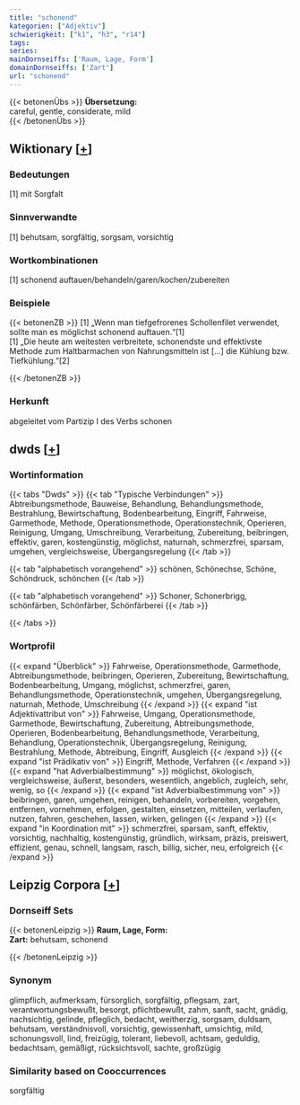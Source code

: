 ```yaml
---
title: "schonend"
kategorien: ["Adjektiv"]
schwierigkeit: ["k1", "h3", "r14"]
tags:
series:
mainDornseiffs: ['Raum, Lage, Form']
domainDornseiffs: ['Zart']
url: "schonend"
---
```


{{< betonenÜbs >}}
**Übersetzung:**  
careful, gentle, considerate, mild  
{{< /betonenÜbs >}}

## Wiktionary [[+](https://de.wiktionary.org/wiki/schonend)]

### Bedeutungen
[1] mit Sorgfalt  

### Sinnverwandte
[1] behutsam, sorgfältig, sorgsam, vorsichtig  

### Wortkombinationen
[1] schonend auftauen/behandeln/garen/kochen/zubereiten  

### Beispiele
{{< betonenZB >}}
[1] „Wenn man tiefgefrorenes Schollenfilet verwendet, sollte man es möglichst schonend auftauen.“[1]  
[1] „Die heute am weitesten verbreitete, schonendste und effektivste Methode zum Haltbarmachen von Nahrungsmitteln ist […] die Kühlung bzw. Tiefkühlung.“[2]  

{{< /betonenZB >}}
### Herkunft
abgeleitet vom Partizip I des Verbs schonen  



## dwds [[+](https://www.dwds.de/wb/schonend)]

### Wortinformation
{{< tabs "Dwds" >}}
{{< tab "Typische Verbindungen" >}}
Abtreibungsmethode, Bauweise, Behandlung, Behandlungsmethode, Bestrahlung, Bewirtschaftung, Bodenbearbeitung, Eingriff, Fahrweise, Garmethode, Methode, Operationsmethode, Operationstechnik, Operieren, Reinigung, Umgang, Umschreibung, Verarbeitung, Zubereitung, beibringen, effektiv, garen, kostengünstig, möglichst, naturnah, schmerzfrei, sparsam, umgehen, vergleichsweise, Übergangsregelung
{{< /tab >}}

{{< tab "alphabetisch vorangehend" >}}
schönen, Schönechse, Schöne, Schöndruck, schönchen
{{< /tab >}}

{{< tab "alphabetisch vorangehend" >}}
Schoner, Schonerbrigg, schönfärben, Schönfärber, Schönfärberei
{{< /tab >}}

{{< /tabs >}}

### Wortprofil
{{< expand "Überblick" >}} Fahrweise, Operationsmethode, Garmethode, Abtreibungsmethode, beibringen, Operieren, Zubereitung, Bewirtschaftung, Bodenbearbeitung, Umgang, möglichst, schmerzfrei, garen, Behandlungsmethode, Operationstechnik, umgehen, Übergangsregelung, naturnah, Methode, Umschreibung {{< /expand >}}
{{< expand "ist Adjektivattribut von" >}} Fahrweise, Umgang, Operationsmethode, Garmethode, Bewirtschaftung, Zubereitung, Abtreibungsmethode, Operieren, Bodenbearbeitung, Behandlungsmethode, Verarbeitung, Behandlung, Operationstechnik, Übergangsregelung, Reinigung, Bestrahlung, Methode, Abtreibung, Eingriff, Ausgleich {{< /expand >}}
{{< expand "ist Prädikativ von" >}} Eingriff, Methode, Verfahren {{< /expand >}}
{{< expand "hat Adverbialbestimmung" >}} möglichst, ökologisch, vergleichsweise, äußerst, besonders, wesentlich, angeblich, zugleich, sehr, wenig, so {{< /expand >}}
{{< expand "ist Adverbialbestimmung von" >}} beibringen, garen, umgehen, reinigen, behandeln, vorbereiten, vorgehen, entfernen, vornehmen, erfolgen, gestalten, einsetzen, mitteilen, verlaufen, nutzen, fahren, geschehen, lassen, wirken, gelingen {{< /expand >}}
{{< expand "in Koordination mit" >}} schmerzfrei, sparsam, sanft, effektiv, vorsichtig, nachhaltig, kostengünstig, gründlich, wirksam, präzis, preiswert, effizient, genau, schnell, langsam, rasch, billig, sicher, neu, erfolgreich {{< /expand >}}

## Leipzig Corpora [[+](https://corpora.uni-leipzig.de/en/res?word=schonend&corpusId=deu_newscrawl-public_2018)]

### Dornseiff Sets
{{< betonenLeipzig >}}
**Raum, Lage, Form:**  
**Zart:** behutsam, schonend  

{{< /betonenLeipzig >}}

### Synonym
glimpflich, aufmerksam, fürsorglich, sorgfältig, pflegsam, zart, verantwortungsbewußt, besorgt, pflichtbewußt, zahm, sanft, sacht, gnädig, nachsichtig, gelinde, pfleglich, bedacht, weitherzig, sorgsam, duldsam, behutsam, verständnisvoll, vorsichtig, gewissenhaft, umsichtig, mild, schonungsvoll, lind, freizügig, tolerant, liebevoll, achtsam, geduldig, bedachtsam, gemäßigt, rücksichtsvoll, sachte, großzügig


### Similarity based on Cooccurrences
sorgfältig

